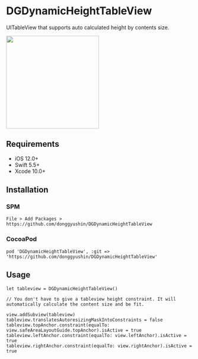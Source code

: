 # DGDynamicHeightTableView
UITableView that supports auto calculated height by contents size. 

<img src="https://user-images.githubusercontent.com/34573243/149817987-3ed7a451-e580-4a9e-8b7d-b1de43b06ac4.gif" width=250 />

## Requirements
- iOS 12.0+
- Swift 5.5+
- Xcode 10.0+


## Installation

### SPM
```
File > Add Packages > https://github.com/donggyushin/DGDynamicHeightTableView
```

### CocoaPod
```
pod 'DGDynamicHeightTableView', :git => 'https://github.com/donggyushin/DGDynamicHeightTableView'
```

## Usage
```
let tableview = DGDynamicHeightTableView()

// You don't have to give a tableview height constraint. It will automatically calculate the content size and be fit. 

view.addSubview(tableview)
tableview.translatesAutoresizingMaskIntoConstraints = false
tableview.topAnchor.constraint(equalTo: view.safeAreaLayoutGuide.topAnchor).isActive = true
tableview.leftAnchor.constraint(equalTo: view.leftAnchor).isActive = true
tableview.rightAnchor.constraint(equalTo: view.rightAnchor).isActive = true
```
